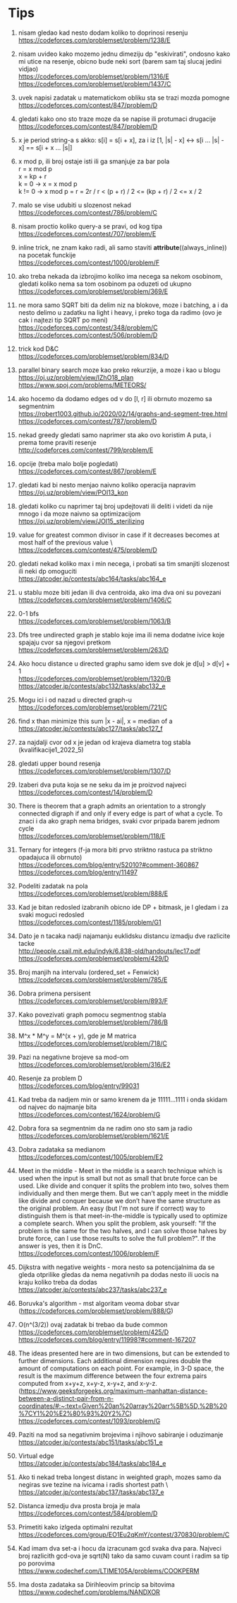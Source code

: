 # Tips
1. nisam gledao kad nesto dodam koliko to doprinosi resenju	  	  
https://codeforces.com/problemset/problem/1238/E

2. nisam uvideo kako mozemo jednu dimeziju dp "eskivirati", ondosno kako mi utice na resenje, obicno bude neki sort (barem sam taj slucaj jedini vidjao) \
https://codeforces.com/problemset/problem/1316/E \
https://codeforces.com/problemset/problem/1437/C

3. uvek napisi zadatak u matematickom obliku sta se trazi mozda pomogne \
https://codeforces.com/contest/847/problem/D

4. gledati kako ono sto traze moze da se napise ili protumaci drugacije \
https://codeforces.com/contest/847/problem/D

5. x je period string-a s akko: s[i] = s[i + x], za i iz [1, |s| - x] <-> 
s[i ... |s| - x] == s[i + x ... |s|] 

6. x mod p, ili broj ostaje isti ili ga smanjuje za bar pola \
	r = x mod p     \
	x = kp + r     \
	k = 0 -> x = x mod p     \
 	k != 0 -> x mod p = r = 2r / r < (p + r) / 2 <= (kp + r) / 2 <= x / 2 

7. malo se vise udubiti u slozenost nekad \
https://codeforces.com/contest/786/problem/C

8. nisam proctio koliko query-a se pravi, od kog tipa \
https://codeforces.com/contest/707/problem/E

9. inline trick, ne znam kako radi, ali samo staviti __attribute__((always_inline)) na pocetak funckije \
https://codeforces.com/contest/1000/problem/F

10. ako treba nekada da izbrojimo koliko ima necega sa nekom osobinom, gledati koliko nema sa tom osobinom pa oduzeti od ukupno \
https://codeforces.com/problemset/problem/369/E

11. ne mora samo SQRT biti da delim niz na blokove, moze i batching, a i da nesto delimo u zadatku na light i heavy, i preko toga da radimo (ovo je cak i najtezi tip SQRT po meni) \
https://codeforces.com/contest/348/problem/C  \
https://codeforces.com/contest/506/problem/D

12. trick kod D&C \
https://codeforces.com/problemset/problem/834/D

13. parallel binary search moze kao preko rekurzije, a moze i kao u blogu \
https://oj.uz/problem/view/IZhO18_plan  \
https://www.spoj.com/problems/METEORS/

14. ako hocemo da dodamo edges od v do [l, r] ili obrnuto mozemo sa segmentnim \
https://robert1003.github.io/2020/02/14/graphs-and-segment-tree.html  \
https://codeforces.com/contest/787/problem/D

15. nekad greedy gledati samo naprimer sta ako ovo koristim A puta, i prema tome praviti resenje \
http://codeforces.com/contest/799/problem/E

16. opcije (treba malo bolje pogledati) \
https://codeforces.com/contest/867/problem/E

17. gledati kad bi nesto menjao naivno koliko operacija napravim  \
https://oj.uz/problem/view/POI13_kon

18. gledati koliko cu naprimer taj broj updejtovati ili deliti i videti da nije mnogo i da moze naivno sa optimizacijom \
https://oj.uz/problem/view/JOI15_sterilizing

19. value for greatest common divisor in case if it decreases becomes at most half of the previous value \ 
https://codeforces.com/contest/475/problem/D	

20. gledati nekad koliko max i min necega, i probati sa tim smanjiti slozenost ili neki dp omoguciti \
https://atcoder.jp/contests/abc164/tasks/abc164_e

21. u stablu moze biti jedan ili dva centroida, ako ima dva oni su povezani \
https://codeforces.com/problemset/problem/1406/C

22. 0-1 bfs \
https://codeforces.com/problemset/problem/1063/B

23. Dfs tree undirected graph je stablo koje ima ili nema dodatne ivice koje spajaju cvor sa njegovi pretkom \
https://codeforces.com/problemset/problem/263/D

24. Ako hocu distance u directed graphu samo idem sve dok je d[u] > d[v] + 1 \
https://codeforces.com/problemset/problem/1320/B  \
https://atcoder.jp/contests/abc132/tasks/abc132_e

25. Mogu ici i od nazad u directed graph-u \
https://codeforces.com/problemset/problem/721/C

26. find x than minimize this sum |x - ai|, x = median of a \
https://atcoder.jp/contests/abc127/tasks/abc127_f

27. za najdalji cvor od x je jedan od krajeva diametra tog stabla (kvalifikacije1_2022_5)

28. gledati upper bound resenja \
https://codeforces.com/problemset/problem/1307/D

29. Izaberi dva puta koja se ne seku da im je proizvod najveci \
https://codeforces.com/contest/14/problem/D

30.  There is theorem that a graph admits an orientation to a strongly connected digraph if and only if every edge is part of what a cycle. To znaci i da ako graph nema bridges, svaki cvor pripada barem jednom cycle      \
https://codeforces.com/problemset/problem/118/E

31. Ternary for integers (f-ja mora biti prvo striktno rastuca pa striktno opadajuca ili obrnuto)                         \
https://codeforces.com/blog/entry/52010?#comment-360867        
https://codeforces.com/blog/entry/11497

32. Podeliti zadatak na pola       \
https://codeforces.com/problemset/problem/888/E

33. Kad je bitan redosled izabranih obicno ide DP + bitmask, je l gledam i za svaki moguci redosled          \
https://codeforces.com/contest/1185/problem/G1

34. Dato je n tacaka nadji najamanju euklidsku distancu izmadju dve razlicite tacke        \
http://people.csail.mit.edu/indyk/6.838-old/handouts/lec17.pdf         \
https://codeforces.com/problemset/problem/429/D

35. Broj manjih na intervalu (ordered_set + Fenwick)        \
https://codeforces.com/problemset/problem/785/E

36. Dobra primena persisent        \
https://codeforces.com/problemset/problem/893/F

37. Kako povezivati graph pomocu segmentnog stabla       \
https://codeforces.com/problemset/problem/786/B 

38. M^x * M^y = M^(x + y), gde je M matrica     \
https://codeforces.com/problemset/problem/718/C

39. Pazi na negativne brojeve sa mod-om      \
https://codeforces.com/problemset/problem/316/E2

40. Resenje za problem D    \
https://codeforces.com/blog/entry/99031

41. Kad treba da nadjem min or samo krenem da je 11111...1111 i onda skidam od najvec do najmanje bita      \
https://codeforces.com/contest/1624/problem/G 

42. Dobra fora sa segmentnim da ne radim ono sto sam ja radio    \
https://codeforces.com/problemset/problem/1621/E

43. Dobra zadataka sa medianom      \
https://codeforces.com/contest/1005/problem/E2

44. Meet in the middle - Meet in the middle is a search technique which is used when the input is small but not as small that brute force can be used. Like divide and conquer it splits the problem into two, solves them individually and then merge them. But we can’t apply meet in the middle like divide and conquer because we don’t have the same structure as the original problem. An easy (but I'm not sure if correct) way to distinguish them is that meet-in-the-middle is typically used to optimize a complete search. When you split the problem, ask yourself: "If the problem is the same for the two halves, and I can solve those halves by brute force, can I use those results to solve the full problem?". If the answer is yes, then it is DnC.       \
https://codeforces.com/contest/1006/problem/F

45. Dijkstra with negative weights - mora nesto sa potencijalnima da se gleda otprilike gledas da nema negativnih pa dodas nesto ili uocis na kraju koliko treba da dodas        \
https://atcoder.jp/contests/abc237/tasks/abc237_e

46. Boruvka's algorithm - mst algoritam veoma dobar stvar     \
(https://codeforces.com/problemset/problem/888/G)

47. O(n^(3/2)) ovaj zadatak bi trebao da bude common    \
https://codeforces.com/problemset/problem/425/D   \
https://codeforces.com/blog/entry/11998?#comment-167207

48. The ideas presented here are in two dimensions, but can be extended to further dimensions.  Each additional dimension requires double the amount of computations on each point.  For example, in 3-D space, the result is the maximum difference between the four extrema pairs computed from x+y+z, x+y-z, x-y+z, and x-y-z. (https://www.geeksforgeeks.org/maximum-manhattan-distance-between-a-distinct-pair-from-n-coordinates/#:~:text=Given%20an%20array%20arr%5B%5D,%2B%20%7CY1%20%E2%80%93%20Y2%7C)    https://codeforces.com/contest/1093/problem/G

49. Paziti na mod sa negativnim brojevima i njihovo sabiranje i oduzimanje     \
https://atcoder.jp/contests/abc151/tasks/abc151_e

50. Virtual edge     \
https://atcoder.jp/contests/abc184/tasks/abc184_e

51. Ako ti nekad treba longest distanc in weighted graph, mozes samo da negiras sve tezine na ivicama i radis shortest path  \  
https://atcoder.jp/contests/abc137/tasks/abc137_e

52. Distanca izmedju dva prosta broja je mala     \
https://codeforces.com/contest/584/problem/D

53. Primetiti kako izlgeda optimalni rezultat       \
https://codeforces.com/group/EO1Eu2qKmY/contest/370830/problem/C

54. Kad imam dva set-a i hocu da izracunam gcd svaka dva para. Najveci broj razlicith gcd-ova je sqrt(N) tako da samo cuvam count i radim sa tip po porovima    \
https://www.codechef.com/LTIME105A/problems/COOKPERM

55. Ima dosta zadataka sa Dirihleovim princip sa bitovima         \
https://www.codechef.com/problems/NANDXOR
